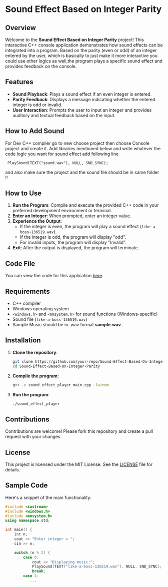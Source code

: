 # Sound Effect Based on Integer Parity

## Overview

Welcome to the **Sound Effect Based on Integer Parity** project! This interactive C++ console application demonstrates how sound effects can be integrated into a program. Based on the parity (even or odd) of an integer entered by the user, which is basically to just make it more interactive you could use other logics as well,the program plays a specific sound effect and provides feedback on the console.

## Features

- **Sound Playback**: Plays a sound effect if an even integer is entered.
- **Parity Feedback**: Displays a message indicating whether the entered integer is odd or invalid.
- **User Interaction**: Prompts the user to input an integer and provides auditory and textual feedback based on the input.
## How to Add Sound
For Dev C++ compiler go to new choose project then choose Console project and create it. Add libraries mentioned below and write whatever the code logic you want for sound effect add following line 
```
 PlaySound(TEXT("sound.wav"), NULL, SND_SYNC);
```
and also make sure the project and the sound file should be in same folder !!
## How to Use

1. **Run the Program**: Compile and execute the provided C++ code in your preferred development environment or terminal.
2. **Enter an Integer**: When prompted, enter an integer value.
3. **Experience the Output**:
   - If the integer is even, the program will play a sound effect (`like-a-boss-136519.wav`).
   - If the integer is odd, the program will display "odd".
   - For invalid inputs, the program will display "Invalid".
4. **Exit**: After the output is displayed, the program will terminate.

## Code File

You can view the code for this application [here](main.cpp).

## Requirements

- C++ compiler
- Windows operating system
- `<windows.h>` and `<mmsystem.h>` for sound functions (Windows-specific)
- Sound file (`like-a-boss-136519.wav`)
- Sample Music should be in .wav format **sample.wav** .
## Installation

1. **Clone the repository**:
    ```bash
    git clone https://github.com/your-repo/Sound-Effect-Based-On-Integer-Parity.git
    cd Sound-Effect-Based-On-Integer-Parity
    ```
2. **Compile the program**:
    ```bash
    g++ -o sound_effect_player main.cpp -lwinmm
    ```
3. **Run the program**:
    ```bash
    ./sound_effect_player
    ```

## Contributions

Contributions are welcome! Please fork this repository and create a pull request with your changes.

## License

This project is licensed under the MIT License. See the [LICENSE](LICENSE) file for details.

## Sample Code

Here's a snippet of the main functionality:

```cpp
#include <iostream>
#include <windows.h>
#include <mmsystem.h>
using namespace std;

int main() {
    int n;
    cout << "Enter integer = ";
    cin >> n;

    switch (n % 2) {
        case 0:
            cout << "Displaying music:";
            PlaySound(TEXT("like-a-boss-136519.wav"), NULL, SND_SYNC);
            break;
        case 1:
           ...
